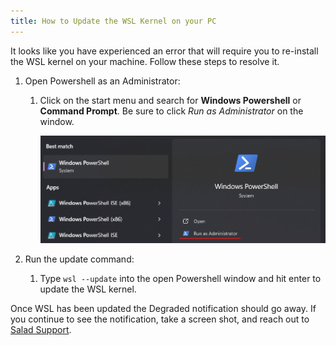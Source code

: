 ```yaml
---
title: How to Update the WSL Kernel on your PC
---
```


It looks like you have experienced an error that will require you to re-install the WSL kernel on your machine. Follow
these steps to resolve it.

1. Open Powershell as an Administrator:
   1. Click on the start menu and search for **Windows Powershell** or **Command Prompt**. Be sure to click _Run as
      Administrator_ on the window.

      ![](./content/images/Guides/Your-PC/How-to-Update-the-WSL-Kernel-on-your-PC-1.png)

2. Run the update command:
   1. Type `wsl --update` into the open Powershell window and hit enter to update the WSL kernel.

Once WSL has been updated the Degraded notification should go away. If you continue to see the notification, take a
screen shot, and reach out to [Salad Support](/docs/Guides/Your-PC/216-how-to-create-a-support-ticket).
